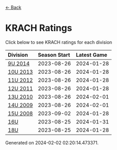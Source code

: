 [<- Back](../readme.md)
# KRACH Ratings
Click below to see KRACH ratings for each division

| Division | Season Start | Latest Game |
| :-- | :-- | :-- |
| [9U 2014](9U-2014-ratings.md) | 2023-08-26 | 2024-01-28 |
| [10U 2013](10U-2013-ratings.md) | 2023-08-26 | 2024-01-28 |
| [11U 2012](11U-2012-ratings.md) | 2023-08-26 | 2024-01-28 |
| [12U 2011](12U-2011-ratings.md) | 2023-08-26 | 2024-01-28 |
| [13U 2010](13U-2010-ratings.md) | 2023-08-26 | 2024-02-01 |
| [14U 2009](14U-2009-ratings.md) | 2023-08-26 | 2024-02-01 |
| [15U 2008](15U-2008-ratings.md) | 2023-09-02 | 2024-01-28 |
| [16U](16U-ratings.md) | 2023-08-25 | 2024-01-31 |
| [18U](18U-ratings.md) | 2023-08-25 | 2024-01-28 |

Generated on 2024-02-02 02:20:14.473371.
